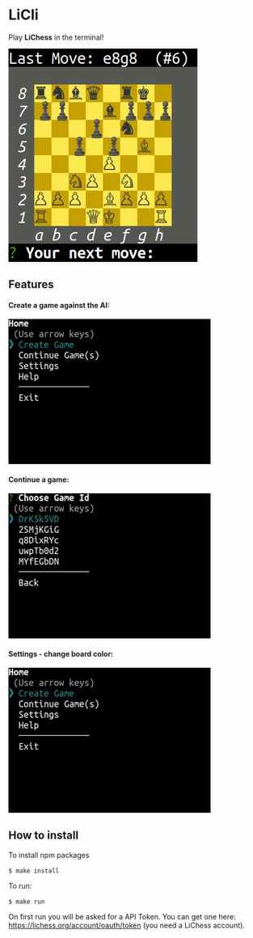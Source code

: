 # LiCli

Play **LiChess** in the terminal!

![LiCli](https://raw.githubusercontent.com/rubenoid/LiCli/main/gifs/game.png)

## Features

#### Create a game against the AI:

![Create Game](https://raw.githubusercontent.com/rubenoid/LiCli/main/gifs/createGame.gif)

#### Continue a game:

![Continue Game](https://raw.githubusercontent.com/rubenoid/LiCli/main/gifs/continueGame.gif)

#### Settings - change board color:

![Settings](https://raw.githubusercontent.com/rubenoid/LiCli/main/gifs/settingsColor.gif)

## How to install

To install npm packages
```
$ make install
```

To run:

```
$ make run
```

On first run you will be asked for a API Token. You can get one here: https://lichess.org/account/oauth/token (you need a LiChess account).
